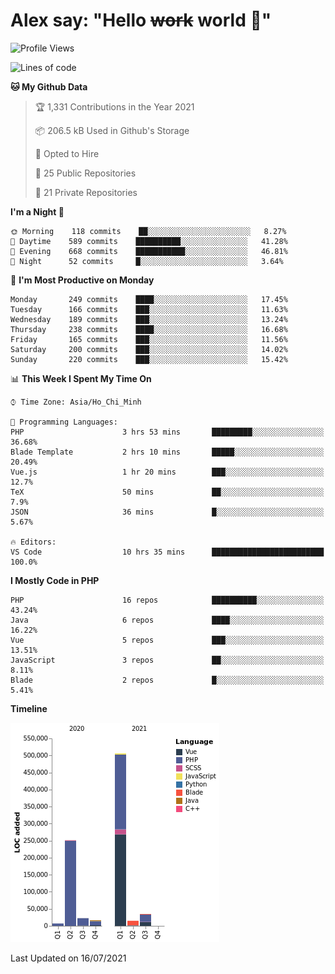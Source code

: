# Alex say: "Hello ~~work~~ world 🐾"

<!--START_SECTION:waka-->
![Profile Views](http://img.shields.io/badge/Profile%20Views-0-blue)

![Lines of code](https://img.shields.io/badge/From%20Hello%20World%20I%27ve%20Written-853391%20lines%20of%20code-blue)

**🐱 My Github Data** 

> 🏆 1,331 Contributions in the Year 2021
 > 
> 📦 206.5 kB Used in Github's Storage 
 > 
> 💼 Opted to Hire
 > 
> 📜 25 Public Repositories 
 > 
> 🔑 21 Private Repositories  
 > 
**I'm a Night 🦉** 

```text
🌞 Morning    118 commits    ██░░░░░░░░░░░░░░░░░░░░░░░   8.27% 
🌆 Daytime    589 commits    ██████████░░░░░░░░░░░░░░░   41.28% 
🌃 Evening    668 commits    ███████████░░░░░░░░░░░░░░   46.81% 
🌙 Night      52 commits     █░░░░░░░░░░░░░░░░░░░░░░░░   3.64%

```
📅 **I'm Most Productive on Monday** 

```text
Monday       249 commits    ████░░░░░░░░░░░░░░░░░░░░░   17.45% 
Tuesday      166 commits    ███░░░░░░░░░░░░░░░░░░░░░░   11.63% 
Wednesday    189 commits    ███░░░░░░░░░░░░░░░░░░░░░░   13.24% 
Thursday     238 commits    ████░░░░░░░░░░░░░░░░░░░░░   16.68% 
Friday       165 commits    ███░░░░░░░░░░░░░░░░░░░░░░   11.56% 
Saturday     200 commits    ███░░░░░░░░░░░░░░░░░░░░░░   14.02% 
Sunday       220 commits    ███░░░░░░░░░░░░░░░░░░░░░░   15.42%

```


📊 **This Week I Spent My Time On** 

```text
⌚︎ Time Zone: Asia/Ho_Chi_Minh

💬 Programming Languages: 
PHP                      3 hrs 53 mins       █████████░░░░░░░░░░░░░░░░   36.68% 
Blade Template           2 hrs 10 mins       █████░░░░░░░░░░░░░░░░░░░░   20.49% 
Vue.js                   1 hr 20 mins        ███░░░░░░░░░░░░░░░░░░░░░░   12.7% 
TeX                      50 mins             ██░░░░░░░░░░░░░░░░░░░░░░░   7.9% 
JSON                     36 mins             █░░░░░░░░░░░░░░░░░░░░░░░░   5.67%

🔥 Editors: 
VS Code                  10 hrs 35 mins      █████████████████████████   100.0%

```

**I Mostly Code in PHP** 

```text
PHP                      16 repos            ██████████░░░░░░░░░░░░░░░   43.24% 
Java                     6 repos             ████░░░░░░░░░░░░░░░░░░░░░   16.22% 
Vue                      5 repos             ███░░░░░░░░░░░░░░░░░░░░░░   13.51% 
JavaScript               3 repos             ██░░░░░░░░░░░░░░░░░░░░░░░   8.11% 
Blade                    2 repos             █░░░░░░░░░░░░░░░░░░░░░░░░   5.41%

```


**Timeline**

![Chart not found](https://raw.githubusercontent.com/alexzvn/alexzvn/main/charts/bar_graph.png) 


 Last Updated on 16/07/2021
<!--END_SECTION:waka-->
